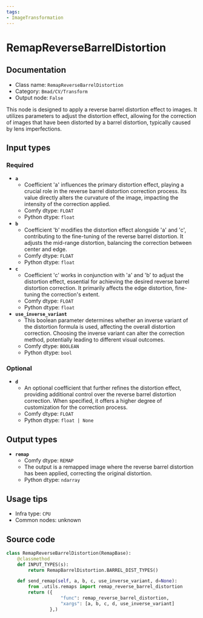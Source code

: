 ```yaml
---
tags:
- ImageTransformation
---
```


# RemapReverseBarrelDistortion
## Documentation
- Class name: `RemapReverseBarrelDistortion`
- Category: `Bmad/CV/Transform`
- Output node: `False`

This node is designed to apply a reverse barrel distortion effect to images. It utilizes parameters to adjust the distortion effect, allowing for the correction of images that have been distorted by a barrel distortion, typically caused by lens imperfections.
## Input types
### Required
- **`a`**
    - Coefficient 'a' influences the primary distortion effect, playing a crucial role in the reverse barrel distortion correction process. Its value directly alters the curvature of the image, impacting the intensity of the correction applied.
    - Comfy dtype: `FLOAT`
    - Python dtype: `float`
- **`b`**
    - Coefficient 'b' modifies the distortion effect alongside 'a' and 'c', contributing to the fine-tuning of the reverse barrel distortion. It adjusts the mid-range distortion, balancing the correction between center and edge.
    - Comfy dtype: `FLOAT`
    - Python dtype: `float`
- **`c`**
    - Coefficient 'c' works in conjunction with 'a' and 'b' to adjust the distortion effect, essential for achieving the desired reverse barrel distortion correction. It primarily affects the edge distortion, fine-tuning the correction's extent.
    - Comfy dtype: `FLOAT`
    - Python dtype: `float`
- **`use_inverse_variant`**
    - This boolean parameter determines whether an inverse variant of the distortion formula is used, affecting the overall distortion correction. Choosing the inverse variant can alter the correction method, potentially leading to different visual outcomes.
    - Comfy dtype: `BOOLEAN`
    - Python dtype: `bool`
### Optional
- **`d`**
    - An optional coefficient that further refines the distortion effect, providing additional control over the reverse barrel distortion correction. When specified, it offers a higher degree of customization for the correction process.
    - Comfy dtype: `FLOAT`
    - Python dtype: `float | None`
## Output types
- **`remap`**
    - Comfy dtype: `REMAP`
    - The output is a remapped image where the reverse barrel distortion has been applied, correcting the original distortion.
    - Python dtype: `ndarray`
## Usage tips
- Infra type: `CPU`
- Common nodes: unknown


## Source code
```python
class RemapReverseBarrelDistortion(RemapBase):
    @classmethod
    def INPUT_TYPES(s):
        return RemapBarrelDistortion.BARREL_DIST_TYPES()

    def send_remap(self, a, b, c, use_inverse_variant, d=None):
        from .utils.remaps import remap_reverse_barrel_distortion
        return ({
                    "func": remap_reverse_barrel_distortion,
                    "xargs": [a, b, c, d, use_inverse_variant]
                },)

```
